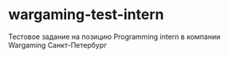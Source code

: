 # wargaming-test-intern
Тестовое задание на позицию Programming intern в компании Wargaming Санкт-Петербург
